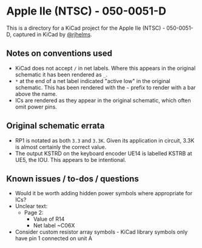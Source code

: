 # Apple IIe (NTSC) - 050-0051-D

This is a directory for a KiCad project for the Apple IIe (NTSC) - 050-0051-D, captured in KiCad by [@rjhelms](https://github.com/rjhelms).

## Notes on conventions used

* KiCad does not accept `/` in net labels. Where this appears in the original schematic it has been rendered as `_`.
* `*` at the end of a net label indicated "active low" in the original schematic. This has been rendered with the `~` prefix to render with a bar above the name.
* ICs are rendered as they appear in the original schematic, which often omit power pins.

## Original schematic errata

* RP1 is notated as both `3.3` and `3.3K`. Given its application in circuit, 3.3K is almost certainly the correct value.
* The output KSTRD on the keyboard encoder UE14 is labelled KSTRB at UE5, the IOU. This appears to be intentional.

## Known issues / to-dos / questions

* Would it be worth adding hidden power symbols where appropriate for ICs?
* Unclear text:
    * Page 2:
        * Value of R14
        * Net label ~C06X
* Consider custom resistor array symbols - KiCad library symbols only have pin 1 connected on unit A
